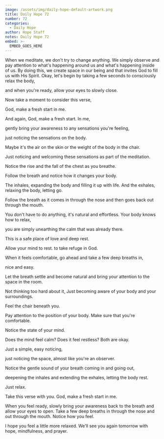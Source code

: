 ```yaml
---
image: /assets/img/daily-hope-default-artwork.png
title: Daily Hope 72
number: 72
categories:
  - Daily Hope
author: Hope Staff
notes: Daily Hope 72
embed: >-
  EMBED_GOES_HERE
---
```

When we meditate, we don't try to change anything. We simply observe and pay attention to what's happening around us and what's happening inside of us. By doing this, we create space in our being and that invites God to fill us with His Spirit. Okay, let's begin by taking a few seconds to consciously relax the body,

and when you're ready, allow your eyes to slowly close.

Now take a moment to consider this verse,

God, make a fresh start in me.

And again, God, make a fresh start. In me,

gently bring your awareness to any sensations you're feeling,

just noticing the sensations on the body.

Maybe it's the air on the skin or the weight of the body in the chair.

Just noticing and welcoming these sensations as part of the meditation.

Notice the rise and the fall of the chest as you breathe.

Follow the breath and notice how it changes your body.

The inhales, expanding the body and filling it up with life. And the exhales, relaxing the body, letting go.

Follow the breath as it comes in through the nose and then goes back out through the mouth.

You don't have to do anything, it's natural and effortless. Your body knows how to relax,

you are simply unearthing the calm that was already there.

This is a safe place of love and deep rest.

Allow your mind to rest. to take refuge in God.

When it feels comfortable, go ahead and take a few deep breaths in,

nice and easy.

Let the breath settle and become natural and bring your attention to the space in the room.

Not thinking too hard about it, Just becoming aware of your body and your surroundings.

Feel the chair beneath you.

Pay attention to the position of your body. Make sure that you're comfortable.

Notice the state of your mind.

Does the mind feel calm? Does it feel restless? Both are okay.

Just a simple, easy noticing,

just noticing the space, almost like you're an observer.

Notice the gentle sound of your breath coming in and going out,

deepening the inhales and extending the exhales, letting the body rest.

Just relax.

Take this verse with you. God, make a fresh start in me.

When you feel ready, slowly bring your awareness back to the breath and allow your eyes to open. Take a few deep breaths in through the nose and out through the mouth. Notice how you feel.

I hope you feel a little more relaxed. We'll see you again tomorrow with hope, mindfulness, and prayer.

